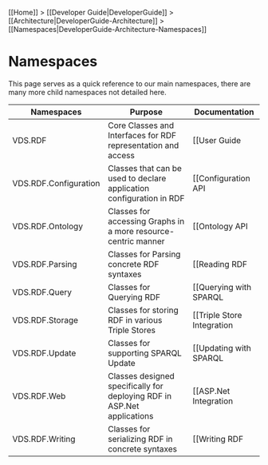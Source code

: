 [[Home]] > [[Developer Guide|DeveloperGuide]] > [[Architecture|DeveloperGuide-Architecture]] > [[Namespaces|DeveloperGuide-Architecture-Namespaces]]

# Namespaces

This page serves as a quick reference to our main namespaces, there are many more child namespaces not detailed here.  

|Namespaces|Purpose|Documentation|
|----------|-------|-------------|
| VDS.RDF | Core Classes and Interfaces for RDF representation and access | [[User Guide|UserGuide]] |
| VDS.RDF.Configuration | Classes that can be used to declare application configuration in RDF | [[Configuration API|UserGuide-Configuration-API]] |
| VDS.RDF.Ontology | Classes for accessing Graphs in a more resource-centric manner | [[Ontology API|UserGuide-Ontology-API]] |
| VDS.RDF.Parsing | Classes for Parsing concrete RDF syntaxes | [[Reading RDF|UserGuide-Reading-RDF]] |
| VDS.RDF.Query | Classes for Querying RDF | [[Querying with SPARQL|UserGuide-Querying-With-SPARQL|]]
| VDS.RDF.Storage | Classes for storing RDF in various Triple Stores | [[Triple Store Integration|UserGuide-Triple-Store-Integration]] |
| VDS.RDF.Update | Classes for supporting SPARQL Update | [[Updating with SPARQL|UserGuide-Updating-With-SPARQL]] |
| VDS.RDF.Web | Classes designed specifically for deploying RDF in ASP.Net applications | [[ASP.Net Integration|UserGuide-ASPNET-Integration]] |
| VDS.RDF.Writing | Classes for serializing RDF in concrete syntaxes | [[Writing RDF|UserGuide-Writing-RDF]] |
